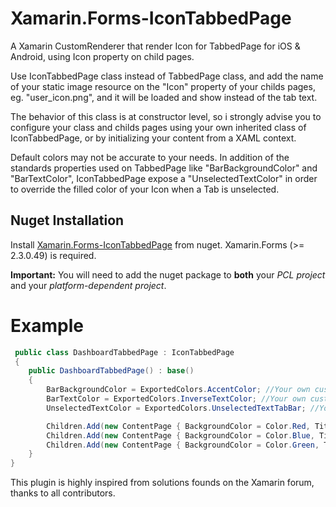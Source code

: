 # Xamarin.Forms-IconTabbedPage
A Xamarin CustomRenderer that render Icon for TabbedPage for iOS & Android, using Icon property on child pages.

Use IconTabbedPage class instead of TabbedPage class, and add the name of your static image resource on the "Icon" property of your childs pages, eg. "user_icon.png", and it will be loaded and show instead of the tab text.

The behavior of this class is at constructor level, so i strongly advise you to configure your class and childs pages using your own inherited class of IconTabbedPage, or by initializing your content from a XAML context.

Default colors may not be accurate to your needs. In addition of the standards properties used on TabbedPage like "BarBackgroundColor" and "BarTextColor", IconTabbedPage expose a "UnselectedTextColor" in order to override the filled color of your Icon when a Tab is unselected.

## Nuget Installation

Install [Xamarin.Forms-IconTabbedPage](https://www.nuget.org/packages/Xamarin.Forms-IconTabbedPage) from nuget.
Xamarin.Forms (>= 2.3.0.49) is required.

**Important:** You will need to add the nuget package to **both** your *PCL project* and your *platform-dependent project*.

# Example

```csharp
 public class DashboardTabbedPage : IconTabbedPage
 {
    public DashboardTabbedPage() : base()
    {
        BarBackgroundColor = ExportedColors.AccentColor; //Your own custom color
        BarTextColor = ExportedColors.InverseTextColor; //Your own custom color
        UnselectedTextColor = ExportedColors.UnselectedTextTabBar; //Your own custom color

        Children.Add(new ContentPage { BackgroundColor = Color.Red, Title = "Page 1", Icon = "user_icon.png" });
        Children.Add(new ContentPage { BackgroundColor = Color.Blue, Title = "Page 2", Icon = "edit_icon.png" });
        Children.Add(new ContentPage { BackgroundColor = Color.Green, Title = "Page 3", Icon = "success_icon.png" });
    }
}
```

This plugin is highly inspired from solutions founds on the Xamarin forum, thanks to all contributors.
